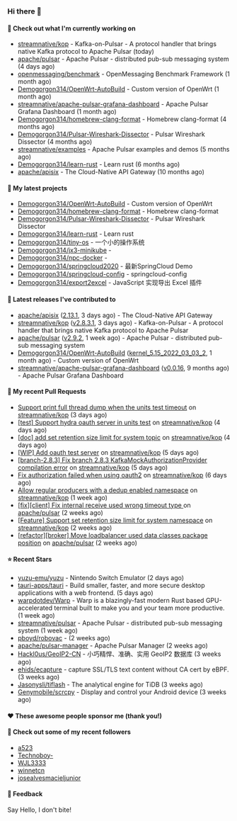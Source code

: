 ### Hi there 👋

#### 👷 Check out what I'm currently working on

- [streamnative/kop](https://github.com/streamnative/kop) - Kafka-on-Pulsar - A protocol handler that brings native Kafka protocol to Apache Pulsar (today)
- [apache/pulsar](https://github.com/apache/pulsar) - Apache Pulsar - distributed pub-sub messaging system (4 days ago)
- [openmessaging/benchmark](https://github.com/openmessaging/benchmark) - OpenMessaging Benchmark Framework (1 month ago)
- [Demogorgon314/OpenWrt-AutoBuild](https://github.com/Demogorgon314/OpenWrt-AutoBuild) - Custom version of OpenWrt (1 month ago)
- [streamnative/apache-pulsar-grafana-dashboard](https://github.com/streamnative/apache-pulsar-grafana-dashboard) - Apache Pulsar Grafana Dashboard (1 month ago)
- [Demogorgon314/homebrew-clang-format](https://github.com/Demogorgon314/homebrew-clang-format) - Homebrew clang-format (4 months ago)
- [Demogorgon314/Pulsar-Wireshark-Dissector](https://github.com/Demogorgon314/Pulsar-Wireshark-Dissector) - Pulsar Wireshark Dissector (4 months ago)
- [streamnative/examples](https://github.com/streamnative/examples) - Apache Pulsar examples and demos (5 months ago)
- [Demogorgon314/learn-rust](https://github.com/Demogorgon314/learn-rust) - Learn rust (6 months ago)
- [apache/apisix](https://github.com/apache/apisix) - The Cloud-Native API Gateway (10 months ago)

#### 🌱 My latest projects

- [Demogorgon314/OpenWrt-AutoBuild](https://github.com/Demogorgon314/OpenWrt-AutoBuild) - Custom version of OpenWrt
- [Demogorgon314/homebrew-clang-format](https://github.com/Demogorgon314/homebrew-clang-format) - Homebrew clang-format
- [Demogorgon314/Pulsar-Wireshark-Dissector](https://github.com/Demogorgon314/Pulsar-Wireshark-Dissector) - Pulsar Wireshark Dissector
- [Demogorgon314/learn-rust](https://github.com/Demogorgon314/learn-rust) - Learn rust
- [Demogorgon314/tiny-os](https://github.com/Demogorgon314/tiny-os) - 一个小的操作系统
- [Demogorgon314/jx3-minikube](https://github.com/Demogorgon314/jx3-minikube) - 
- [Demogorgon314/npc-docker](https://github.com/Demogorgon314/npc-docker) - 
- [Demogorgon314/springcloud2020](https://github.com/Demogorgon314/springcloud2020) - 最新SpringCloud Demo
- [Demogorgon314/springcloud-config](https://github.com/Demogorgon314/springcloud-config) - springcloud-config 
- [Demogorgon314/export2excel](https://github.com/Demogorgon314/export2excel) - JavaScript 实现导出 Excel 插件

#### 🔭 Latest releases I've contributed to

- [apache/apisix](https://github.com/apache/apisix) ([2.13.1](https://github.com/apache/apisix/releases/tag/2.13.1), 3 days ago) - The Cloud-Native API Gateway
- [streamnative/kop](https://github.com/streamnative/kop) ([v2.8.3.1](https://github.com/streamnative/kop/releases/tag/v2.8.3.1), 3 days ago) - Kafka-on-Pulsar - A protocol handler that brings native Kafka protocol to Apache Pulsar
- [apache/pulsar](https://github.com/apache/pulsar) ([v2.9.2](https://github.com/apache/pulsar/releases/tag/v2.9.2), 1 week ago) - Apache Pulsar - distributed pub-sub messaging system
- [Demogorgon314/OpenWrt-AutoBuild](https://github.com/Demogorgon314/OpenWrt-AutoBuild) ([kernel_5.15_2022_03_03_2](https://github.com/Demogorgon314/OpenWrt-AutoBuild/releases/tag/kernel_5.15_2022_03_03_2), 1 month ago) - Custom version of OpenWrt
- [streamnative/apache-pulsar-grafana-dashboard](https://github.com/streamnative/apache-pulsar-grafana-dashboard) ([v0.0.16](https://github.com/streamnative/apache-pulsar-grafana-dashboard/releases/tag/v0.0.16), 9 months ago) - Apache Pulsar Grafana Dashboard

#### 🔨 My recent Pull Requests

- [Support print full thread dump when the units test timeout](https://github.com/streamnative/kop/pull/1237) on [streamnative/kop](https://github.com/streamnative/kop) (3 days ago)
- [[test] Support hydra oauth server in units test](https://github.com/streamnative/kop/pull/1235) on [streamnative/kop](https://github.com/streamnative/kop) (4 days ago)
- [[doc] add set retention size limit for system topic](https://github.com/streamnative/kop/pull/1234) on [streamnative/kop](https://github.com/streamnative/kop) (4 days ago)
- [[WIP] Add oauth test server](https://github.com/streamnative/kop/pull/1233) on [streamnative/kop](https://github.com/streamnative/kop) (5 days ago)
- [[branch-2.8.3] Fix branch 2.8.3 KafkaMockAuthorizationProvider compilation error](https://github.com/streamnative/kop/pull/1232) on [streamnative/kop](https://github.com/streamnative/kop) (5 days ago)
- [Fix authorization failed when using oauth2](https://github.com/streamnative/kop/pull/1230) on [streamnative/kop](https://github.com/streamnative/kop) (6 days ago)
- [Allow regular producers with a dedup enabled namespace](https://github.com/streamnative/kop/pull/1228) on [streamnative/kop](https://github.com/streamnative/kop) (1 week ago)
- [[fix][client] Fix internal receive used wrong timeout type ](https://github.com/apache/pulsar/pull/15014) on [apache/pulsar](https://github.com/apache/pulsar) (2 weeks ago)
- [[Feature] Support set retention size limit for system namespace](https://github.com/streamnative/kop/pull/1218) on [streamnative/kop](https://github.com/streamnative/kop) (2 weeks ago)
- [[refactor][broker] Move loadbalancer used data classes package position](https://github.com/apache/pulsar/pull/14945) on [apache/pulsar](https://github.com/apache/pulsar) (2 weeks ago)

#### ⭐ Recent Stars

- [yuzu-emu/yuzu](https://github.com/yuzu-emu/yuzu) - Nintendo Switch Emulator (2 days ago)
- [tauri-apps/tauri](https://github.com/tauri-apps/tauri) - Build smaller, faster, and more secure desktop applications with a web frontend. (5 days ago)
- [warpdotdev/Warp](https://github.com/warpdotdev/Warp) - Warp is a blazingly-fast modern Rust based GPU-accelerated terminal built to make you and your team more productive. (1 week ago)
- [streamnative/pulsar](https://github.com/streamnative/pulsar) - Apache Pulsar - distributed pub-sub messaging system (1 week ago)
- [pboyd/robovac](https://github.com/pboyd/robovac) -  (2 weeks ago)
- [apache/pulsar-manager](https://github.com/apache/pulsar-manager) - Apache Pulsar Manager (2 weeks ago)
- [Hackl0us/GeoIP2-CN](https://github.com/Hackl0us/GeoIP2-CN) - 小巧精悍、准确、实用 GeoIP2 数据库 (3 weeks ago)
- [ehids/ecapture](https://github.com/ehids/ecapture) - capture SSL/TLS text content without CA cert by eBPF. (3 weeks ago)
- [Jasonysli/tiflash](https://github.com/Jasonysli/tiflash) - The analytical engine for TiDB (3 weeks ago)
- [Genymobile/scrcpy](https://github.com/Genymobile/scrcpy) - Display and control your Android device (3 weeks ago)

#### ❤️ These awesome people sponsor me (thank you!)


#### 👯 Check out some of my recent followers

- [a523](https://github.com/a523)
- [Technoboy-](https://github.com/Technoboy-)
- [WJL3333](https://github.com/WJL3333)
- [winnetcn](https://github.com/winnetcn)
- [josealvesmacieljunior](https://github.com/josealvesmacieljunior)

#### 💬 Feedback

Say Hello, I don't bite!

